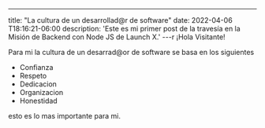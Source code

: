---
title: "La cultura de un desarrollad@r de software"
date: 2022-04-06 T18:16:21-06:00
description: 'Este es mi primer post de la travesía en la Misión de Backend con Node JS de Launch X.'
---r
¡Hola Visitante!

Para mi la cultura de un desarrad@or de software se basa en los siguientes 

- Confianza
- Respeto
- Dedicacion
- Organizacion
- Honestidad

esto es lo mas importante para mi. 
